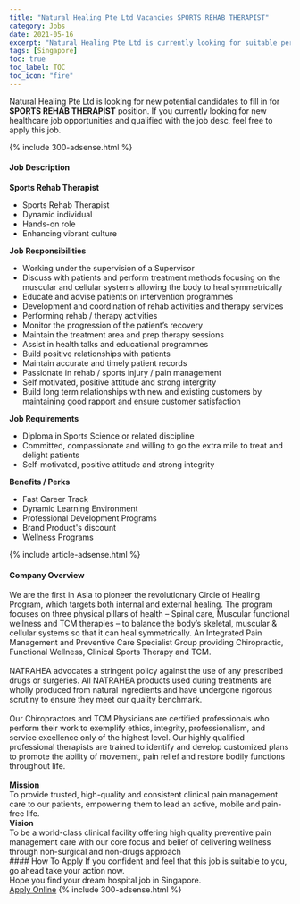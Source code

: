 ```yaml
---
title: "Natural Healing Pte Ltd Vacancies SPORTS REHAB THERAPIST" 
category: Jobs 
date: 2021-05-16 
excerpt: "Natural Healing Pte Ltd is currently looking for suitable person to fill in the SPORTS REHAB THERAPIST which positioned at Singapore" 
tags: [Singapore] 
toc: true 
toc_label: TOC 
toc_icon: "fire" 
--- 
```


<p>Natural Healing Pte Ltd is looking for new potential candidates to fill in for <b>SPORTS REHAB THERAPIST</b> position. If you currently looking for new healthcare job opportunities and qualified with the job desc, feel free to apply this job.
</p>{% include 300-adsense.html %} 
<div><div><h4>Job Description</h4></div><div><div><span><div><p><strong>Sports Rehab Therapist</strong></p><ul><li>Sports Rehab Therapist</li><li>Dynamic individual</li><li>Hands-on role</li><li>Enhancing vibrant culture</li></ul><p><strong>Job Responsibilities</strong></p><ul><li>Working under the supervision of a Supervisor</li><li>Discuss with patients and perform treatment methods focusing on the muscular and cellular systems allowing the body to heal symmetrically&#160;</li><li>Educate and advise patients on intervention programmes&#160;</li><li>Development and coordination of rehab activities and therapy services&#160;</li><li>Performing rehab / therapy activities&#160;</li><li>Monitor the progression of the patient&#8217;s recovery&#160;</li><li>Maintain the treatment area and prep therapy sessions</li><li>Assist in health talks and educational programmes&#160;</li><li>Build positive relationships with patients&#160;</li><li>Maintain accurate and timely patient records&#160;</li><li>Passionate in rehab / sports injury / pain management</li><li>Self motivated, positive attitude and strong intergrity</li><li>Build long term relationships with new and existing customers by maintaining good rapport and ensure customer satisfaction</li></ul><p><strong>Job Requirements&#160;</strong></p><ul><li>Diploma in Sports Science or related discipline</li><li>Committed, compassionate and willing to go the extra mile to treat and delight patients</li><li>Self-motivated, positive attitude and strong integrity</li></ul><p><strong>Benefits / Perks</strong></p><ul><li>Fast Career Track</li><li>Dynamic Learning Environment</li><li>Professional Development Programs</li><li>Brand Product's discount</li><li>Wellness Programs</li></ul></div></span></div></div></div> 
{% include article-adsense.html %} 
<div><div><h4>Company Overview</h4></div><div><div><span><div><div>We are the first in Asia to pioneer the revolutionary Circle of Healing Program, which targets both internal and external healing. The program focuses on three physical pillars of health &#8211; Spinal care, Muscular functional wellness and TCM therapies &#8211; to balance the body&#8217;s skeletal, muscular &amp; cellular systems so that it can heal symmetrically. An Integrated Pain Management and Preventive Care Specialist Group providing Chiropractic, Functional Wellness, Clinical Sports Therapy and TCM.</div>
<div><br>
NATRAHEA advocates a stringent policy against the use of any prescribed drugs or surgeries. All NATRAHEA products used during treatments are wholly produced from natural ingredients and have undergone rigorous scrutiny to ensure they meet our quality benchmark.</div>
<div><br>
Our Chiropractors and TCM Physicians are certified professionals who perform their work to exemplify ethics, integrity, professionalism, and service excellence only of the highest level. Our highly qualified professional therapists are trained to identify and develop customized plans to promote the ability of movement, pain relief and restore bodily functions throughout life.</div>
<div><br>
<strong>Mission</strong><br>
To provide trusted, high-quality and consistent clinical pain management care to our patients, empowering them to lead an active, mobile and pain-free life.</div>
<div><strong>Vision</strong><br>
To be a world-class clinical facility offering high quality preventive pain management care with our core focus and belief of delivering wellness through non-surgical and non-drugs approach</div></div></span></div></div></div> 
#### How To Apply 
If you confident and feel that this job is suitable to you, go ahead take your action now. <br/> 
Hope you find your dream hospital job in Singapore. <br/> 
<a href="https://www.jobstreet.com.my/en/job/sports-rehab-therapist-8510126/origin/sg?jobId=jobstreet-sg-job-8510126" class="btn btn--warning" target="_blank" rel="nofollow noopenner">Apply Online</a> 
{% include 300-adsense.html %} 